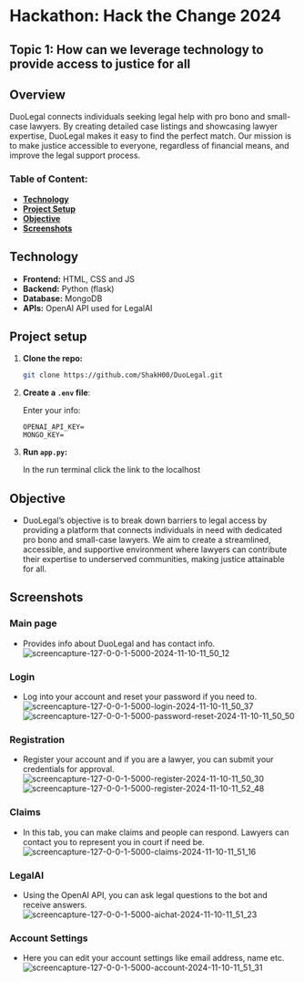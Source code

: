 # Hackathon: Hack the Change 2024

## Topic 1: How can we leverage technology to provide access to justice for all

## Overview

DuoLegal connects individuals seeking legal help with pro bono and small-case lawyers. By creating detailed case listings and showcasing lawyer expertise, DuoLegal makes it easy to find the perfect match. Our mission is to make justice accessible to everyone, regardless of financial means, and improve the legal support process.

### Table of Content:
- **[Technology](#technology)**<br>
- **[Project Setup](#project-setup)**<br>
- **[Objective](#objective)**<br>
- **[Screenshots](#screenshots)**<br>


## Technology
- **Frontend:** HTML, CSS and JS
- **Backend:** Python (flask)
- **Database:** MongoDB
- **APIs:** OpenAI API used for LegalAI

## Project setup
1. **Clone the repo:**  
    ```bash
   git clone https://github.com/ShakH00/DuoLegal.git
    ```

2. **Create a `.env` file**:
   
    Enter your info:
    ```
    OPENAI_API_KEY=
    MONGO_KEY=
    ```
    

3. **Run `app.py`:**

    In the run terminal click the link to the localhost


## Objective
- DuoLegal’s objective is to break down barriers to legal access by providing a platform that connects individuals in need with dedicated pro bono and small-case lawyers. We aim to create a streamlined, accessible, and supportive environment where lawyers can contribute their expertise to underserved communities, making justice attainable for all.

## Screenshots
### Main page
- Provides info about DuoLegal and has contact info.
![screencapture-127-0-0-1-5000-2024-11-10-11_50_12](https://github.com/user-attachments/assets/e6907008-c769-49f5-9452-9a4f900f09d5)

### Login
- Log into your account and reset your password if you need to.
![screencapture-127-0-0-1-5000-login-2024-11-10-11_50_37](https://github.com/user-attachments/assets/07663a42-5fa4-42ac-9675-965d5c1a487c)
![screencapture-127-0-0-1-5000-password-reset-2024-11-10-11_50_50](https://github.com/user-attachments/assets/80342bb8-9bc6-4be6-bf60-5a0a03f7d32f)

### Registration
- Register your account and if you are a lawyer, you can submit your credentials for approval.
![screencapture-127-0-0-1-5000-register-2024-11-10-11_50_30](https://github.com/user-attachments/assets/807a98e5-4fae-4ada-b9b6-0b84b9fc7689)
![screencapture-127-0-0-1-5000-register-2024-11-10-11_52_48](https://github.com/user-attachments/assets/c07b22e5-8a7a-4a66-86cd-39307644213a)

### Claims
- In this tab, you can make claims and people can respond. Lawyers can contact you to represent you in court if need be.
![screencapture-127-0-0-1-5000-claims-2024-11-10-11_51_16](https://github.com/user-attachments/assets/46ed32f1-55f7-4ec7-ba9e-4c5d75d32727)

### LegalAI
- Using the OpenAI API, you can ask legal questions to the bot and receive answers.
![screencapture-127-0-0-1-5000-aichat-2024-11-10-11_51_23](https://github.com/user-attachments/assets/9cfc0189-de79-413f-9f91-aa49ae5c1758)

### Account Settings
- Here you can edit your account settings like email address, name etc.
![screencapture-127-0-0-1-5000-account-2024-11-10-11_51_31](https://github.com/user-attachments/assets/166c5228-7a99-4385-8935-d1b0b2bf305f)

